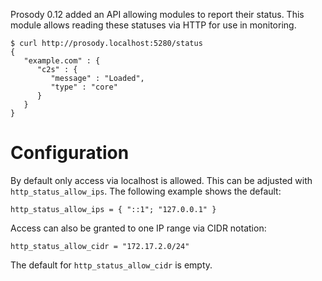 Prosody 0.12 added an API allowing modules to report their status. This
module allows reading these statuses via HTTP for use in monitoring.

```
$ curl http://prosody.localhost:5280/status
{
   "example.com" : {
      "c2s" : {
         "message" : "Loaded",
         "type" : "core"
      }
   }
}
```

# Configuration


By default only access via localhost is allowed. This can be adjusted with `http_status_allow_ips`. The following example shows the default:

```
http_status_allow_ips = { "::1"; "127.0.0.1" }
```

Access can also be granted to one IP range via CIDR notation:

```
http_status_allow_cidr = "172.17.2.0/24"
```

The default for `http_status_allow_cidr` is empty.
